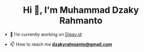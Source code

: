 <h1 align="center">Hi 👋, I'm Muhammad Dzaky Rahmanto</h1>

- 🔭 I’m currently working on [Dipay.id](https://dipay.id/)

- 📫 How to reach me **dzakyrahmanto@gmail.com**

<!-- <h3 align="left">Connect with me:</h3>
<p align="left">
</p>

<p><img align="left" src="https://github-readme-stats.vercel.app/api/top-langs?username=dzakdzaks&show_icons=true&locale=en&layout=compact" alt="dzakdzaks" /></p>

<p>&nbsp;<img align="center" src="https://github-readme-stats.vercel.app/api?username=dzakdzaks&show_icons=true&locale=en" alt="dzakdzaks" /></p>
 -->
